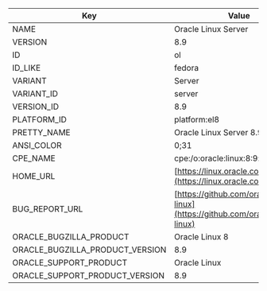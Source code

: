 | Key                              | Value                                            |
|-----------------------------------|--------------------------------------------------|
| NAME                              | Oracle Linux Server                              |
| VERSION                           | 8.9                                              |
| ID                                | ol                                               |
| ID_LIKE                           | fedora                                           |
| VARIANT                           | Server                                           |
| VARIANT_ID                        | server                                           |
| VERSION_ID                        | 8.9                                              |
| PLATFORM_ID                       | platform:el8                                     |
| PRETTY_NAME                       | Oracle Linux Server 8.9                          |
| ANSI_COLOR                        | 0;31                                             |
| CPE_NAME                          | cpe:/o:oracle:linux:8:9:server                   |
| HOME_URL                          | [https://linux.oracle.com/](https://linux.oracle.com/) |
| BUG_REPORT_URL                    | [https://github.com/oracle/oracle-linux](https://github.com/oracle/oracle-linux) |
| ORACLE_BUGZILLA_PRODUCT           | Oracle Linux 8                                   |
| ORACLE_BUGZILLA_PRODUCT_VERSION   | 8.9                                              |
| ORACLE_SUPPORT_PRODUCT            | Oracle Linux                                     |
| ORACLE_SUPPORT_PRODUCT_VERSION    | 8.9                                              |
